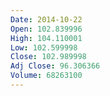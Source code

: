 ```yaml
---
Date: 2014-10-22
Open: 102.839996
High: 104.110001
Low: 102.599998
Close: 102.989998
Adj Close: 96.306366
Volume: 68263100
---
```

